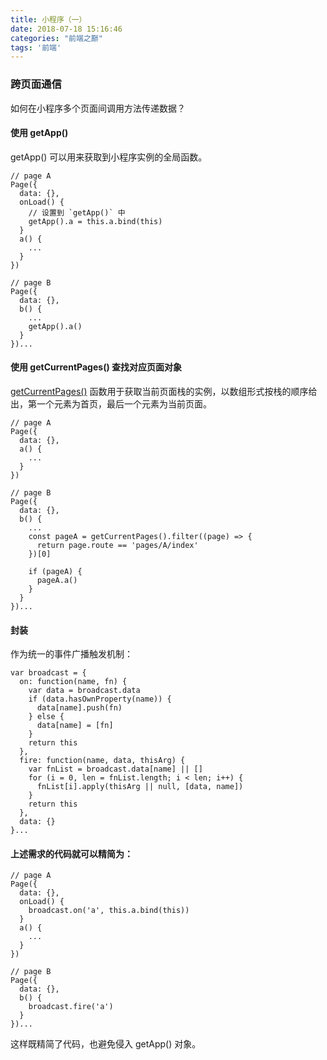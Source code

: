 ```yaml
---
title: 小程序（一）
date: 2018-07-18 15:16:46
categories: "前端之巅"
tags: '前端'
---
```


### 跨页面通信

如何在小程序多个页面间调用方法传递数据？

#### 使用 getApp()

getApp() 可以用来获取到小程序实例的全局函数。

~~~
// page A
Page({
  data: {},
  onLoad() {
    // 设置到 `getApp()` 中
    getApp().a = this.a.bind(this)
  }
  a() {
    ...
  }
})

// page B
Page({
  data: {},
  b() {
    ...
    getApp().a()
  }
})...
~~~

#### 使用 getCurrentPages() 查找对应页面对象

[getCurrentPages()](https://developers.weixin.qq.com/miniprogram/dev/framework/app-service/route.html) 函数用于获取当前页面栈的实例，以数组形式按栈的顺序给出，第一个元素为首页，最后一个元素为当前页面。

~~~
// page A
Page({
  data: {},
  a() {
    ...
  }
})

// page B
Page({
  data: {},
  b() {
    ...
    const pageA = getCurrentPages().filter((page) => {
      return page.route == 'pages/A/index'
    })[0]

    if (pageA) {
      pageA.a()
    }
  }
})...
~~~

#### 封装

作为统一的事件广播触发机制：

~~~
var broadcast = {
  on: function(name, fn) {
    var data = broadcast.data
    if (data.hasOwnProperty(name)) {
      data[name].push(fn)
    } else {
      data[name] = [fn]
    }
    return this
  },
  fire: function(name, data, thisArg) {
    var fnList = broadcast.data[name] || []
    for (i = 0, len = fnList.length; i < len; i++) {
      fnList[i].apply(thisArg || null, [data, name])
    }
    return this
  },
  data: {}
}...
~~~

#### 上述需求的代码就可以精简为：

~~~
// page A
Page({
  data: {},
  onLoad() {
    broadcast.on('a', this.a.bind(this))
  }
  a() {
    ...
  }
})

// page B
Page({
  data: {},
  b() {
    broadcast.fire('a')
  }
})...
~~~

这样既精简了代码，也避免侵入 getApp() 对象。